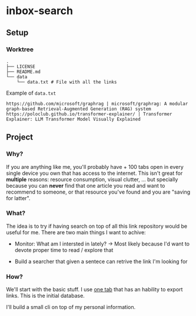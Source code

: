 # inbox-search

## Setup

### Worktree

```
.
├── LICENSE
├── README.md
└── data
    └── data.txt # File with all the links
```

Example of `data.txt`

```
https://github.com/microsoft/graphrag | microsoft/graphrag: A modular graph-based Retrieval-Augmented Generation (RAG) system
https://poloclub.github.io/transformer-explainer/ | Transformer Explainer: LLM Transformer Model Visually Explained
```

## Project 

### Why? 

If you are anything like me, you'll probably have + 100 tabs open in every single device you own that has access to the internet. This isn't great for **multiple** reasons: resource consumption, visual clutter, ... but specially because you can **never** find that one article you read and want to recommend to someone, or that resource you've found and you are "saving for latter". 

### What? 

The idea is to try if having search on top of all this link repository would be useful for me. There are two main things I want to achive: 

* Monitor: What am I intersted in lately? -> Most likely because I'd want to devote proper time to read / explore that

* Build a searcher that given a sentece can retrive the link I'm looking for

### How? 

We'll start with the basic stuff. I use [one tab](https://chromewebstore.google.com/detail/onetab/chphlpgkkbolifaimnlloiipkdnihall?hl=en) that has an hability to export links. This is the initial database. 

I'll build a small cli on top of my personal information. 
